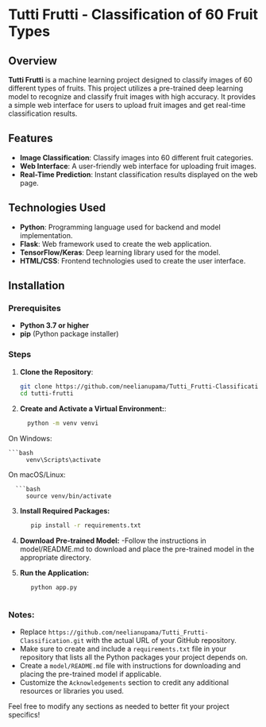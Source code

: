 # Tutti Frutti - Classification of 60 Fruit Types

## Overview

**Tutti Frutti** is a machine learning project designed to classify images of 60 different types of fruits. This project utilizes a pre-trained deep learning model to recognize and classify fruit images with high accuracy. It provides a simple web interface for users to upload fruit images and get real-time classification results.

## Features

- **Image Classification**: Classify images into 60 different fruit categories.
- **Web Interface**: A user-friendly web interface for uploading fruit images.
- **Real-Time Prediction**: Instant classification results displayed on the web page.

## Technologies Used

- **Python**: Programming language used for backend and model implementation.
- **Flask**: Web framework used to create the web application.
- **TensorFlow/Keras**: Deep learning library used for the model.
- **HTML/CSS**: Frontend technologies used to create the user interface.

## Installation

### Prerequisites

- **Python 3.7 or higher**
- **pip** (Python package installer)

### Steps

1. **Clone the Repository**:

   ```bash
   git clone https://github.com/neelianupama/Tutti_Frutti-Classification.git
   cd tutti-frutti

   
2. **Create and Activate a Virtual Environment:**:

   ```bash
     python -m venv venvi

 On Windows:
    
    ```bash
         venv\Scripts\activate
         
   On macOS/Linux:
   
      ```bash
         source venv/bin/activate

3. **Install Required Packages:**
      ```bash
         pip install -r requirements.txt
      
4. **Download Pre-trained Model:**
-Follow the instructions in model/README.md to download and place the pre-trained model in the appropriate directory.


5. **Run the Application:**

      ```bash
         python app.py



### Notes:
- Replace `https://github.com/neelianupama/Tutti_Frutti-Classification.git` with the actual URL of your GitHub repository.
- Make sure to create and include a `requirements.txt` file in your repository that lists all the Python packages your project depends on.
- Create a `model/README.md` file with instructions for downloading and placing the pre-trained model if applicable.
- Customize the `Acknowledgements` section to credit any additional resources or libraries you used.

Feel free to modify any sections as needed to better fit your project specifics!



